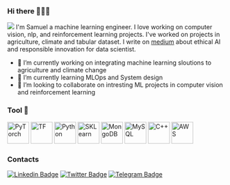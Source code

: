 ### Hi there 👋👋👋

![](https://drive.google.com/uc?export=view&id=1yd6ZGZu0FlGo8Bes-ww6H6ICFgR4Vnl7)
I'm Samuel a machine learning engineer. I love working on computer vision, nlp, and reinforcement learning projects. I've worked on projects in agriculture, climate and tabular dataset. I write on [medium](https://medium.com/@samuel-taiwo) about ethical AI and responsible innovation for data scientist.

<!--
**Leumastai/Leumastai** is a ✨ _special_ ✨ repository because its `README.md` (this file) appears on your GitHub profile.
Hi

Here are some ideas to get you started:
-->

- 🔭 I’m currently working on integrating machine learning sloutions to agriculture and climate change
- 🌱 I’m currently learning MLOps and System design
- 👯 I’m looking to collaborate on intresting ML projects in computer vision and reinforcement learning
<!--
- 🤔 I’m looking for help with ...
- 💬 Ask me about ...
- 📫 How to reach me: ...
- 😄 Pronouns: ...
- ⚡ Fun fact: ...
-->



### Tool 🧰
<img alt= "PyTorch" src="https://drive.google.com/uc?export=view&id=1D-qjtTCd87c9tJ8sLxbp02fz5S9DVveL" width="50" height="50"> <img alt= "TF" src="https://drive.google.com/uc?export=view&id=1jwNbSFAGlk8e8B0xPfSpFRBscFbTu0qa" width="50" height="50"> <img alt="Python" src="https://drive.google.com/uc?export=view&id=15bMgn6unJQZcV1WrSQpJBOGP4TEfs6hC" width="50" height="50"> <img alt="SKLearn" src="https://drive.google.com/uc?export=view&id=1QtAlZkP2CNeG77gyNBPEAdEwKNF1aPaE" width="50" height="50"> <img alt="MongoDB" src="https://drive.google.com/uc?export=view&id=1iyiVkTY9eDgPTlSddekhXR8PY7MDweyZ" width="50" height="50"> <img alt="MySQL" src="https://drive.google.com/uc?export=view&id=1O4G8Xnqn1O5UHj2LTA9ZovTsjGHjtvNb" width="50" height="50"> <img alt="C++" src="https://drive.google.com/uc?export=view&id=1EWlamS0zWWvGKNkEdFMKAGZyqDQDIyjB" width="50" height="50"> <img alt="AWS" src="https://drive.google.com/uc?export=view&id=1mWuBFI9CXkJJPjUxZlvwGiVAWLY4UfKo" width="50" height="50"> 

### Contacts
[![Linkedin Badge](https://img.shields.io/badge/linkedin-0077B5?logo=linkedin&logoColor=white&style=for-the-badge)](https://www.linkedin.com/in/samuel-taiwo-oladipupo)
[![Twitter Badge](https://img.shields.io/badge/Twitter-1DA1F2?logo=twitter&logoColor=white&style=for-the-badge)](https://www.twitter.com/leumas_tai)
[![Telegram Badge](https://img.shields.io/badge/Telegram-26A5E4?logo=telegram&logoColor=white&style=for-the-badge)](https://t.me/leumastai)

<!--
https://aleksandarpopovic.com/Easiest-way-to-set-up-your-Github-profile-page/ <-- To understand how to use sheild.io as seen above
[![Discord Badge](https://img.shields.io/badge/Discord-5865F2?logo=discord&logoColor=whit&style=for-the-bagde)](https://www.discord.com/leumas_tai#2064)
<img alt= "LinkedIn" src="https://drive.google.com/uc?export=view&id=1w-HHyl2Q-f81jf1_EAKKXlCILOWClo1M" width="20" height="20" onclick="document.location.href='https://www.linkedin.com/in/samuel-taiwo-oladipupo/'"> <img alt="Discord" src="https://drive.google.com/uc?export=view&id=1DQzUPy6wIX1OFyYNSUr3HIpuA-eUAHHk" width="20" height="20"> <img alt="Twitter" src="https://drive.google.com/uc?export=view&id=1YLb4oPYFS_sNqfRqybjbmevc45-rloQf" width="20" height="20">
-->
